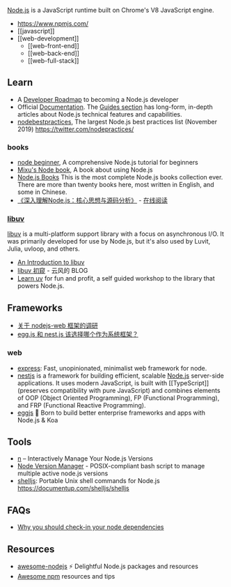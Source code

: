 [Node.js](https://nodejs.org/en/) is a JavaScript runtime built on Chrome's V8 JavaScript engine.

- https://www.npmjs.com/
- [[javascript]]
- [[web-development]]
  - [[web-front-end]]
  - [[web-back-end]]
  - [[web-full-stack]]



## Learn
- A [Developer Roadmap](https://github.com/aliyr/Nodejs-Developer-Roadmap) to becoming a Node.js developer
- Official [Documentation](https://nodejs.org/en/docs/). The [Guides section](https://nodejs.org/en/docs/guides/) has long-form, in-depth articles about Node.js technical features and capabilities.
- [nodebestpractices](https://github.com/goldbergyoni/nodebestpractices), The largest Node.js best practices list (November 2019) https://twitter.com/nodepractices/

### books
- [node beginner](https://www.nodebeginner.org/index-zh-cn.html), A comprehensive Node.js tutorial for beginners
- [Mixu's Node book](http://book.mixu.net/node/single.html), A book about using Node.js
- [Node.js Books](https://github.com/Pana/node-books) This is the most complete Node.js books collection ever. There are more than twenty books here, most written in English, and some in Chinese. 
- [《深入理解Node.js：核心思想与源码分析》](https://github.com/yjhjstz/deep-into-node) - [在线阅读](https://yjhjstz.gitbooks.io/deep-into-node/content/)

### [libuv](https://github.com/libuv/libuv)
[libuv](https://libuv.org/) is a multi-platform support library with a focus on asynchronous I/O. It was primarily developed for use by Node.js, but it's also used by Luvit, Julia, uvloop, and others.
- [An Introduction to libuv](https://github.com/nikhilm/uvbook)
- [libuv 初窥](http://blog.codingnow.com/2012/01/libuv.html) - 云风的 BLOG
- [Learn uv](https://github.com/thlorenz/learnuv) for fun and profit, a self guided workshop to the library that powers Node.js.



## Frameworks
- [关于 nodejs-web 框架的调研](https://github.com/xingyuzhe/blog/issues/1)
- [egg.js 和 nest.js 该选择哪个作为系统框架？](https://cnodejs.org/topic/5b852286632c7f422e5b81e5)

### web
- [express](https://github.com/expressjs/express): Fast, unopinionated, minimalist web framework for node.
- [nestjs](https://github.com/nestjs/nest) is a framework for building efficient, scalable [Node.js](http://nodejs.org/) server-side applications. It uses modern JavaScript, is built with [[TypeScript]] (preserves compatibility with pure JavaScript) and combines elements of OOP (Object Oriented Programming), FP (Functional Programming), and FRP (Functional Reactive Programming).
- [eggjs](https://github.com/eggjs/egg/) 🥚 Born to build better enterprise frameworks and apps with Node.js & Koa



## Tools
- [n](https://github.com/tj/n) – Interactively Manage Your Node.js Versions
- [Node Version Manager](https://github.com/creationix/nvm) - POSIX-compliant bash script to manage multiple active node.js versions
- [shelljs](https://github.com/shelljs/shelljs): Portable Unix shell commands for Node.js https://documentup.com/shelljs/shelljs



## FAQs
- [Why you should check-in your node dependencies](https://www.jackfranklin.co.uk/blog/check-in-your-node-dependencies/)



## Resources
- [awesome-nodejs](https://github.com/sindresorhus/awesome-nodejs) ⚡ Delightful Node.js packages and resources
- [Awesome npm](https://github.com/sindresorhus/awesome-npm) resources and tips
